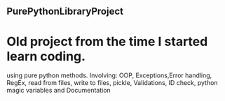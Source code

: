 ## PurePythonLibraryProject
# Old project from the time I started learn coding.
using pure python methods.
Involving:
OOP, Exceptions,Error handling, RegEx, read from files, write to files, pickle, Validations, ID check, python magic variables and Documentation

